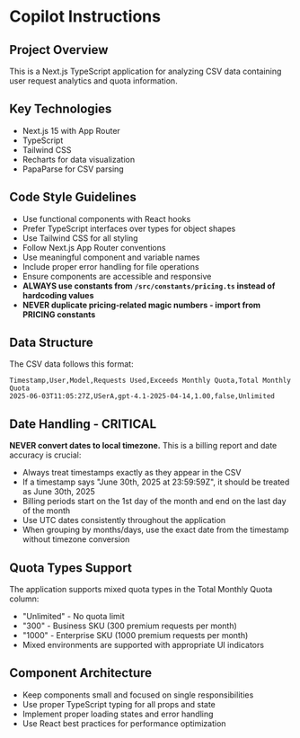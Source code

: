 # Copilot Instructions

<!-- Use this file to provide workspace-specific custom instructions to Copilot. For more details, visit https://code.visualstudio.com/docs/copilot/copilot-customization#_use-a-githubcopilotinstructionsmd-file -->

## Project Overview
This is a Next.js TypeScript application for analyzing CSV data containing user request analytics and quota information.

## Key Technologies
- Next.js 15 with App Router
- TypeScript
- Tailwind CSS
- Recharts for data visualization
- PapaParse for CSV parsing

## Code Style Guidelines
- Use functional components with React hooks
- Prefer TypeScript interfaces over types for object shapes
- Use Tailwind CSS for all styling
- Follow Next.js App Router conventions
- Use meaningful component and variable names
- Include proper error handling for file operations
- Ensure components are accessible and responsive
- **ALWAYS use constants from `/src/constants/pricing.ts` instead of hardcoding values**
- **NEVER duplicate pricing-related magic numbers - import from PRICING constants**

## Data Structure
The CSV data follows this format:
```
Timestamp,User,Model,Requests Used,Exceeds Monthly Quota,Total Monthly Quota
2025-06-03T11:05:27Z,USerA,gpt-4.1-2025-04-14,1.00,false,Unlimited
```

## Date Handling - CRITICAL
**NEVER convert dates to local timezone.** This is a billing report and date accuracy is crucial:
- Always treat timestamps exactly as they appear in the CSV
- If a timestamp says "June 30th, 2025 at 23:59:59Z", it should be treated as June 30th, 2025
- Billing periods start on the 1st day of the month and end on the last day of the month
- Use UTC dates consistently throughout the application
- When grouping by months/days, use the exact date from the timestamp without timezone conversion

## Quota Types Support
The application supports mixed quota types in the Total Monthly Quota column:
- "Unlimited" - No quota limit
- "300" - Business SKU (300 premium requests per month)
- "1000" - Enterprise SKU (1000 premium requests per month)
- Mixed environments are supported with appropriate UI indicators

## Component Architecture
- Keep components small and focused on single responsibilities
- Use proper TypeScript typing for all props and state
- Implement proper loading states and error handling
- Use React best practices for performance optimization
